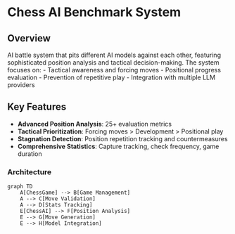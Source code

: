 # Chess AI Benchmark System

## Overview
AI battle system that pits different AI models against each other, featuring sophisticated position analysis and tactical decision-making. 
The system focuses on:
    - Tactical awareness and forcing moves
    - Positional progress evaluation
    - Prevention of repetitive play
    - Integration with multiple LLM providers
## Key Features
- **Advanced Position Analysis**: 25+ evaluation metrics
- **Tactical Prioritization**: Forcing moves > Development > Positional play
- **Stagnation Detection**: Position repetition tracking and countermeasures
- **Comprehensive Statistics**: Capture tracking, check frequency, game duration

### Architecture
```mermaid
graph TD
    A[ChessGame] --> B[Game Management]
    A --> C[Move Validation]
    A --> D[Stats Tracking]
    E[ChessAI] --> F[Position Analysis]
    E --> G[Move Generation]
    E --> H[Model Integration]
